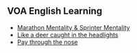 VOA English Learning
---
- [Marathon Mentality & Sprinter Mentality](./maranthoner.md)
- [Like a deer caught in the headlights](./deer.md)
- [Pay through the nose](./pay.md)
